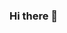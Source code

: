 ### Hi there 👋

<!--
**menezesmario/menezesmario** is a ✨ _special_ ✨ repository because its `README.md` (this file) appears on your GitHub profile.

<details>
  <summary> <b> Things to know about me! </b> <i>(click to expand!)</i> </summary>
  
  <br>
</details>

Here are some ideas to get you started:

- 🔭 I’m currently working on ...
- 🌱 I’m currently learning ...
- 👯 I’m looking to collaborate on ...
- 🤔 I’m looking for help with ...
- 💬 Ask me about ...
- 📫 How to reach me: ...
- 😄 Pronouns: ...
- ⚡ Fun fact: ...
-->
